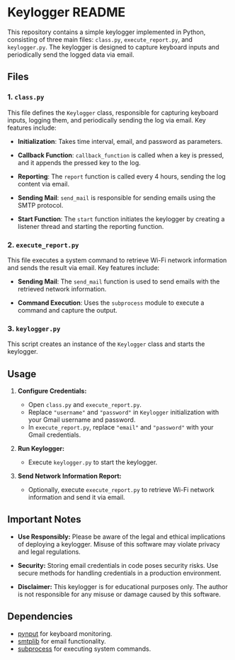 # Keylogger README

This repository contains a simple keylogger implemented in Python, consisting of three main files: `class.py`, `execute_report.py`, and `keylogger.py`. The keylogger is designed to capture keyboard inputs and periodically send the logged data via email.

## Files

### 1. `class.py`

This file defines the `Keylogger` class, responsible for capturing keyboard inputs, logging them, and periodically sending the log via email. Key features include:

- **Initialization**: Takes time interval, email, and password as parameters.

- **Callback Function**: `callback_function` is called when a key is pressed, and it appends the pressed key to the log.

- **Reporting**: The `report` function is called every 4 hours, sending the log content via email.

- **Sending Mail**: `send_mail` is responsible for sending emails using the SMTP protocol.

- **Start Function**: The `start` function initiates the keylogger by creating a listener thread and starting the reporting function.

### 2. `execute_report.py`

This file executes a system command to retrieve Wi-Fi network information and sends the result via email. Key features include:

- **Sending Mail**: The `send_mail` function is used to send emails with the retrieved network information.

- **Command Execution**: Uses the `subprocess` module to execute a command and capture the output.

### 3. `keylogger.py`

This script creates an instance of the `Keylogger` class and starts the keylogger.

## Usage

1. **Configure Credentials:**
   - Open `class.py` and `execute_report.py`.
   - Replace `"username"` and `"password"` in `Keylogger` initialization with your Gmail username and password.
   - In `execute_report.py`, replace `"email"` and `"password"` with your Gmail credentials.

2. **Run Keylogger:**
   - Execute `keylogger.py` to start the keylogger.

3. **Send Network Information Report:**
   - Optionally, execute `execute_report.py` to retrieve Wi-Fi network information and send it via email.

## Important Notes

- **Use Responsibly:** Please be aware of the legal and ethical implications of deploying a keylogger. Misuse of this software may violate privacy and legal regulations.

- **Security:** Storing email credentials in code poses security risks. Use secure methods for handling credentials in a production environment.

- **Disclaimer:** This keylogger is for educational purposes only. The author is not responsible for any misuse or damage caused by this software.

## Dependencies

- [pynput](https://pynput.readthedocs.io/en/latest/) for keyboard monitoring.
- [smtplib](https://docs.python.org/3/library/smtplib.html) for email functionality.
- [subprocess](https://docs.python.org/3/library/subprocess.html) for executing system commands.
